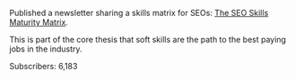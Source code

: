 ---
---

Published a newsletter sharing a skills matrix for SEOs: [The SEO Skills Maturity Matrix](https://newsletter.seomba.com/p/the-seo-skills-maturity-matrix).

This is part of the core thesis that soft skills are the path to the best paying jobs in the industry.

Subscribers: 6,183